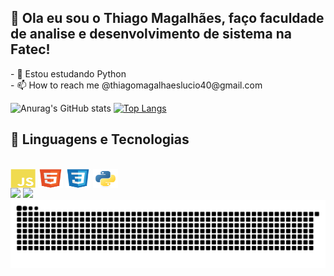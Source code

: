 <h2>👋 Ola eu sou o Thiago Magalhães, faço faculdade de analise e desenvolvimento de sistema na Fatec!</h2>
- 🌱 Estou estudando Python
<br>
- 📫 How to reach me @thiagomagalhaeslucio40@gmail.com


![Anurag's GitHub stats](https://github-readme-stats.vercel.app/api?username=thiagomagalhaeslucio&show_icons=true&theme=dracula)
[![Top Langs](https://github-readme-stats.vercel.app/api/top-langs/?username=thiagomagalhaeslucio&layout=compact)](https://github.com/thiagomagalhaeslucio/github-readme-stats)
<div style="display: inline_block">
<h2> 🤖 Linguagens e Tecnologias</h2>
  <br>
  <img align="center" alt="theks-Js" height="30" width="40" src="https://raw.githubusercontent.com/devicons/devicon/master/icons/javascript/javascript-plain.svg">
  <img align="center" alt="theks-HTML" height="30" width="40" src="https://raw.githubusercontent.com/devicons/devicon/master/icons/html5/html5-original.svg">
  <img align="center" alt="theks-CSS" height="30" width="40" src="https://raw.githubusercontent.com/devicons/devicon/master/icons/css3/css3-original.svg">
  <img align="center" alt="theks-Python" height="30" width="40" src="https://raw.githubusercontent.com/devicons/devicon/master/icons/python/python-original.svg">
</div>
 
<div> 
  <a href="https://instagram.com/thiago0_0" target="_blank"><img src="https://img.shields.io/badge/-Instagram-%23E4405F?style=for-the-badge&logo=instagram&logoColor=white" target="_blank"></a>
  <a href="www.linkedin.com/in/thiago-magalhaes-366605274" target="_blank"><img src="https://img.shields.io/badge/-LinkedIn-%230077B5?style=for-the-badge&logo=linkedin&logoColor=white" target="_blank"></a>
</div>

<picture>
  <source media="(prefers-color-scheme: dark)" srcset="https://raw.githubusercontent.com/thiagomagalhaeslucio/thiagomagalhaeslucio/output/github-contribution-grid-snake-dark.svg">
  <source media="(prefers-color-scheme: light)" srcset="https://raw.githubusercontent.com/thiagomagalhaeslucio/thiagomagalhaeslucio/output/github-contribution-grid-snake.svg">
  <img alt="github contribution grid snake animation" src="https://raw.githubusercontent.com/thiagomagalhaeslucio/thiagomagalhaeslucio/output/github-contribution-grid-snake.svg">
</picture>
